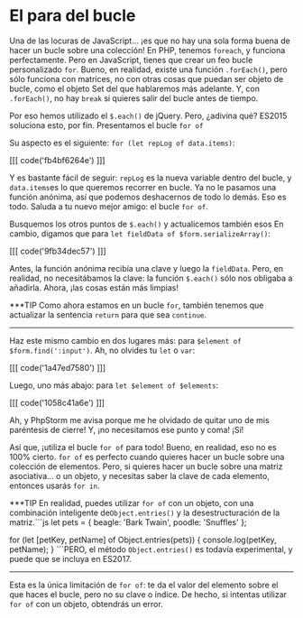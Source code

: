# El para del bucle

Una de las locuras de JavaScript... ¡es que no hay una sola forma buena de hacer un bucle sobre una colección! En PHP, tenemos `foreach`, y funciona perfectamente. Pero en JavaScript, tienes que crear un feo bucle personalizado `for`. Bueno, en realidad, existe una función `.forEach()`, pero sólo funciona con matrices, no con otras cosas que puedan ser objeto de bucle, como el objeto Set del que hablaremos más adelante. Y, con `.forEach()`, no hay `break` si quieres salir del bucle antes de tiempo.

Por eso hemos utilizado el `$.each()` de jQuery. Pero, ¿adivina qué? ES2015 soluciona esto, por fin. Presentamos el bucle `for of` 

Su aspecto es el siguiente: `for (let repLog of data.items)`:

[[[ code('fb4bf6264e') ]]]

Y es bastante fácil de seguir: `repLog` es la nueva variable dentro del bucle, y `data.items`es lo que queremos recorrer en bucle. Ya no le pasamos una función anónima, así que podemos deshacernos de todo lo demás. Eso es todo. Saluda a tu nuevo mejor amigo: el bucle `for of`.

Busquemos los otros puntos de `$.each()` y actualicemos también esos En cambio, digamos que para `let fieldData of $form.serializeArray()`:

[[[ code('9fb34dec57') ]]]

Antes, la función anónima recibía una clave y luego la `fieldData`. Pero, en realidad, no necesitábamos la clave: la función `$.each()` sólo nos obligaba a añadirla. Ahora, ¡las cosas están más limpias!

***TIP
Como ahora estamos en un bucle `for`, también tenemos que actualizar la sentencia `return` para que sea `continue`.
***

Haz este mismo cambio en dos lugares más: para `$element of $form.find(':input')`. Ah, no olvides tu `let` o `var`:

[[[ code('1a47ed7580') ]]]

Luego, uno más abajo: para `let $element of $elements`:

[[[ code('1058c41a6e') ]]]

Ah, y PhpStorm me avisa porque me he olvidado de quitar uno de mis paréntesis de cierre! Y, ¡no necesitamos ese punto y coma! ¡Sí!

Así que, ¡utiliza el bucle `for of` para todo! Bueno, en realidad, eso no es 100% cierto. `for of`
es perfecto cuando quieres hacer un bucle sobre una colección de elementos. Pero, si quieres hacer un bucle sobre una matriz asociativa... o un objeto, y necesitas saber la clave de cada elemento, entonces usarás `for in`.

***TIP
En realidad, puedes utilizar `for of` con un objeto, con una combinación inteligente de`Object.entries()` y la desestructuración de la matriz.```js
let pets = {
  beagle: 'Bark Twain',
  poodle: 'Snuffles'
};

for (let [petKey, petName] of Object.entries(pets)) {
  console.log(petKey, petName);
}
```PERO, el método `Object.entries()` es todavía experimental, y puede que se incluya en ES2017.
***

Esta es la única limitación de `for of`: te da el valor del elemento sobre el que haces el bucle, pero no su clave o índice. De hecho, si intentas utilizar `for of` con un objeto, obtendrás un error.
